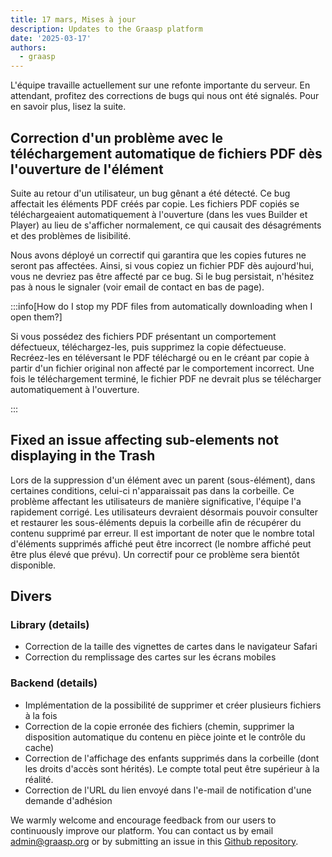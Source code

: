 ```yaml
---
title: 17 mars, Mises à jour
description: Updates to the Graasp platform
date: '2025-03-17'
authors:
  - graasp
---
```


L'équipe travaille actuellement sur une refonte importante du serveur. En attendant, profitez des corrections de bugs qui nous ont été signalés. Pour en savoir plus, lisez la suite.

<!-- Everything below this will not be shown in the post overview -->

<!-- truncate -->

## Correction d'un problème avec le téléchargement automatique de fichiers PDF dès l'ouverture de l'élément

Suite au retour d'un utilisateur, un bug gênant a été détecté. Ce bug affectait les éléments PDF créés par copie. Les fichiers PDF copiés se téléchargeaient automatiquement à l'ouverture (dans les vues Builder et Player) au lieu de s'afficher normalement, ce qui causait des désagréments et des problèmes de lisibilité.

Nous avons déployé un correctif qui garantira que les copies futures ne seront pas affectées. Ainsi, si vous copiez un fichier PDF dès aujourd'hui, vous ne devriez pas être affecté par ce bug. Si le bug persistait, n'hésitez pas à nous le signaler (voir email de contact en bas de page).

:::info[How do I stop my PDF files from automatically downloading when I open them?]

Si vous possédez des fichiers PDF présentant un comportement défectueux, téléchargez-les, puis supprimez la copie défectueuse. Recréez-les en téléversant le PDF téléchargé ou en le créant par copie à partir d'un fichier original non affecté par le comportement incorrect. Une fois le téléchargement terminé, le fichier PDF ne devrait plus se télécharger automatiquement à l'ouverture.

:::

## Fixed an issue affecting sub-elements not displaying in the Trash

Lors de la suppression d'un élément avec un parent (sous-élément), dans certaines conditions, celui-ci n'apparaissait pas dans la corbeille. Ce problème affectant les utilisateurs de manière significative, l'équipe l'a rapidement corrigé. Les utilisateurs devraient désormais pouvoir consulter et restaurer les sous-éléments depuis la corbeille afin de récupérer du contenu supprimé par erreur. Il est important de noter que le nombre total d'éléments supprimés affiché peut être incorrect (le nombre affiché peut être plus élevé que prévu). Un correctif pour ce problème sera bientôt disponible.

## Divers

### Library (details)

- Correction de la taille des vignettes de cartes dans le navigateur Safari
- Correction du remplissage des cartes sur les écrans mobiles

### Backend (details)

- Implémentation de la possibilité de supprimer et créer plusieurs fichiers à la fois
- Correction de la copie erronée des fichiers (chemin, supprimer la disposition automatique du contenu en pièce jointe et le contrôle du cache)
- Correction de l'affichage des enfants supprimés dans la corbeille (dont les droits d'accès sont hérités). Le compte total peut être supérieur à la réalité.
- Correction de l'URL du lien envoyé dans l'e-mail de notification d'une demande d'adhésion

<!-- Generic message -->

We warmly welcome and encourage feedback from our users to continuously improve our platform. You can contact us by email [admin@graasp.org](mailto:admin@graasp.org) or by submitting an issue in this [Github repository](https://github.com/graasp/graasp-feedback).
